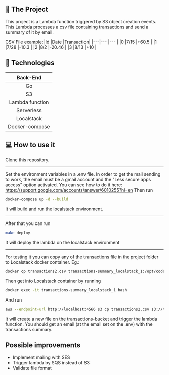 ## :file_folder: The Project
This project is a Lambda function triggered by S3 object creation events. This Lambda processes a csv file containing transactions and send a summary of it by email.

CSV File example:
|Id |Date   |Transaction|
|---|---    |---        |
|0  |7/15   |+60.5      |
|1  |7/28   |-10.3      |
|2  |8/2    |-20.46     |
|3  |8/13   |+10        |

## :rocket: Technologies
|   Back-End       |
| :---:            |
| Go               |
| S3               |
| Lambda function  |
| Serverless       |
| Localstack       |
| Docker-compose   |

## :computer: How to use it
Clone this repository.
___
Set the environment variables in a .env file.
In order to get the mail sending to work, the email must be a gmail account and the "Less secure apps access" option activated.
You can see how to do it here: https://support.google.com/accounts/answer/6010255?hl=en
Then run
```bash
docker-compose up -d --build
```
It will build and run the localstack environment.
___
After that you can run
```bash
make deploy
```
It will deploy the lambda on the localstack environment
___
For testing it you can copy any of the transactions file in the project folder to Localstack docker container. Eg.:
```bash
docker cp transactions2.csv transactions-summary_localstack_1:/opt/code/localstack
```

Then get into Localstack container by running
```bash
docker exec -it transactions-summary_localstack_1 bash
```

And run
```bash
aws --endpoint-url http://localhost:4566 s3 cp transactions2.csv s3://transactions-bucket
```
It will create a new file on the transactions-bucket and trigger the lambda function. You should get an email (at the email set on the .env) with the transactions summary.

## Possible improvements
- Implement mailing with SES
- Trigger lambda by SQS instead of S3
- Validate file format